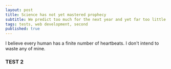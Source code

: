 ```yaml
---
layout: post
title: Science has not yet mastered prophecy
subtitle: We predict too much for the next year and yet far too little for the next ten.
tags: tests, web development, second 
published: true
---
```

I believe every human has a finite number of heartbeats. I don't intend to waste any of mine.
### TEST 2
